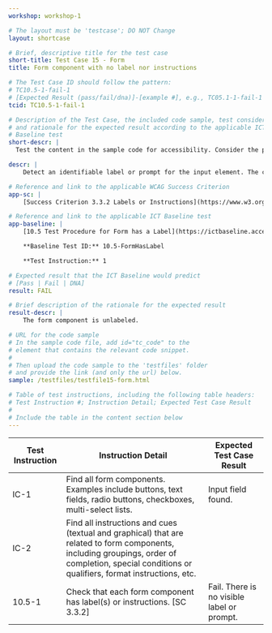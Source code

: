 ```yaml
---
workshop: workshop-1

# The layout must be 'testcase'; DO NOT Change
layout: shortcase

# Brief, descriptive title for the test case
short-title: Test Case 15 - Form
title: Form component with no label nor instructions

# The Test Case ID should follow the pattern: 
# TC10.5-1-fail-1
# [Expected Result (pass/fail/dna)]-[example #], e.g., TC05.1-1-fail-1
tcid: TC10.5-1-fail-1

# Description of the Test Case, the included code sample, test considerations,
# and rationale for the expected result according to the applicable ICT
# Baseline test
short-descr: |
  Test the content in the sample code for accessibility. Consider the principles of Perceiveable, Operable, Understandable, and Robust as they relate to forms. In particular consider the applicable Success Criterion from the Web Content Accessibility Guidelines noted below.

descr: | 
    Detect an identifiable label or prompt for the input element. The code sample presents a form input field that lacks any labeling element or textual instruction. A successful test should identify that the form control does not have a label, resulting in a failed test against Baseline Test 10.5 FormHasLabel.

# Reference and link to the applicable WCAG Success Criterion
app-sc: |
    [Success Criterion 3.3.2 Labels or Instructions](https://www.w3.org/WAI/WCAG22/Understanding/labels-or-instructions.html) - Labels or instructions are provided when content requires user input.

# Reference and link to the applicable ICT Baseline test
app-baseline: |
    [10.5 Test Procedure for Form has a Label](https://ictbaseline.access-board.gov/10Forms/#105-test-procedure-for-form-has-a-label)

    **Baseline Test ID:** 10.5-FormHasLabel

    **Test Instruction:** 1

# Expected result that the ICT Baseline would predict
# [Pass | Fail | DNA]
result: FAIL

# Brief description of the rationale for the expected result
result-descr: |
    The form component is unlabeled.

# URL for the code sample
# In the sample code file, add id="tc_code" to the 
# element that contains the relevant code snippet.
#
# Then upload the code sample to the 'testfiles' folder 
# and provide the link (and only the url) below.
sample: /testfiles/testfile15-form.html

# Table of test instructions, including the following table headers: 
# Test Instruction #; Instruction Detail; Expected Test Case Result
#
# Include the table in the content section below
---
```

| Test Instruction | Instruction Detail | Expected Test Case Result |
|------------------|--------------------|---------------------------|
| IC-1| Find all form components. Examples include buttons, text fields, radio buttons, checkboxes, multi-select lists.| Input field found. |
| IC-2| Find all instructions and cues (textual and graphical) that are related to form components, including groupings, order of completion, special conditions or qualifiers, format instructions, etc.| |
| 10.5-1 | Check that each form component has label(s) or instructions. [SC 3.3.2]  | Fail. There is no visible label or prompt. | 